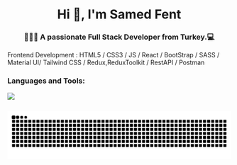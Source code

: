 <h1 align="center">Hi 👋, I'm Samed Fent</h1>
<h3 align="center">👨🏽‍💻 A passionate Full Stack Developer from Turkey.&zwj;💻 </h3>

<!--Git Art Work Samed F text -->
<!-- ![gitartwork](gitartwork.svg) -->

Frontend Development :
HTML5 / CSS3 / JS / React / BootStrap / SASS / Material UI/ Tailwind CSS  / Redux,ReduxToolkit / RestAPI / Postman

<h3 align="left">Languages and Tools:</h3>
<p align="left">
  <a href="https://skillicons.dev">
    <img src="https://skillicons.dev/icons?i=react,redux,nextjs,html,css,sass,bootstrap,materialui,tailwind,js,git,github,bash,figma,firebase,postman,py,vite,vscoder&perline=9" />
  </a>
</p>





<!--[![GitHub Streak](https://github-readme-streak-stats-opal-gamma.vercel.app?user=samedfft2634&theme=submarine-flowers&hide_border=true&border_radius=30&card_width=1000)](https://git.io/streak-stats)-->


###

![snake gif](https://github.com/samedfft2634/samedfft2634/blob/output/github-contribution-grid-snake.svg)

